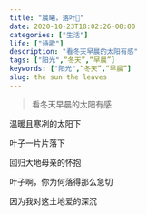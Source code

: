 ```yaml
---
title: "晨曦，落叶🍂"
date: 2020-10-23T18:02:26+08:00
categories: ["生活"]
life: ["诗歌"]
description: "看冬天早晨的太阳有感"
tags: ["阳光",“冬天”,“早晨”]
keywords: ["阳光",“冬天”,“早晨”]
slug: the sun the leaves
---
```


> 看冬天早晨的太阳有感

温暖且寒冽的太阳下

叶子一片片落下

回归大地母亲的怀抱

叶子啊，你为何落得那么急切

因为我对这土地爱的深沉
